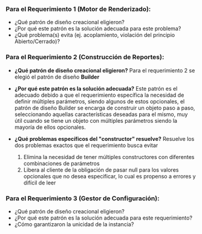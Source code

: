 ### Para el Requerimiento 1 (Motor de Renderizado):
- ¿Qué patrón de diseño creacional eligieron?
- ¿Por qué este patrón es la solución adecuada para este problema?
- ¿Qué problema(s) evita (ej. acoplamiento, violación del principio Abierto/Cerrado)?
  
### Para el Requerimiento 2 (Construcción de Reportes):
- **¿Qué patrón de diseño creacional eligieron?**
    Para el requerimiento 2 se elegió el patrón de diseño **Builder**

- **¿Por qué este patrón es la solución adecuada?**
    Este patrón es el adecuado debido a que el requerimiento específica la necesidad de definir múltiples parámetros, siendo algunos de estos opcionales, el patrón de diseño Builder se encarga de construir un objeto paso a paso, seleccionando aquellas características deseadas para el mismo, muy útil cuando se tiene un objeto con múltiples parámetros siendo la mayoría de ellos opcionales.
- **¿Qué problemas específicos del "constructor" resuelve?**
    Resuelve los dos problemas exactos que el requerimiento busca evitar
    1. Elimina la necesidad de tener múltiples constructores con diferentes combinaciones de parámetros
    2. Libera al cliente de la obligación de pasar null para los valores opcionales que no desea especificar, lo cual es propenso a errores y difícil de leer
  

### Para el Requerimiento 3 (Gestor de Configuración):
- ¿Qué patrón de diseño creacional eligieron?
- ¿Por qué este patrón es la solución adecuada para este
requerimiento?
- ¿Cómo garantizaron la unicidad de la instancia? 
